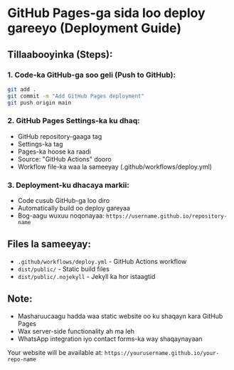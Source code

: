 # GitHub Pages-ga sida loo deploy gareeyo (Deployment Guide)

## Tillaabooyinka (Steps):

### 1. Code-ka GitHub-ga soo geli (Push to GitHub):
```bash
git add .
git commit -m "Add GitHub Pages deployment"
git push origin main
```

### 2. GitHub Pages Settings-ka ku dhaq:
- GitHub repository-gaaga tag
- Settings-ka tag
- Pages-ka hoose ka raadi
- Source: "GitHub Actions" dooro
- Workflow file-ka waa la sameeyay (.github/workflows/deploy.yml)

### 3. Deployment-ku dhacaya markii:
- Code cusub GitHub-ga loo diro
- Automatically build oo deploy gareyaa
- Bog-aagu wuxuu noqonayaa: `https://username.github.io/repository-name`

## Files la sameeyay:
- `.github/workflows/deploy.yml` - GitHub Actions workflow
- `dist/public/` - Static build files
- `dist/public/.nojekyll` - Jekyll ka hor istaagtid

## Note:
- Masharuucaagu hadda waa static website oo ku shaqayn kara GitHub Pages
- Wax server-side functionality ah ma leh
- WhatsApp integration iyo contact forms-ka way shaqaynayaan

Your website will be available at: `https://yourusername.github.io/your-repo-name`